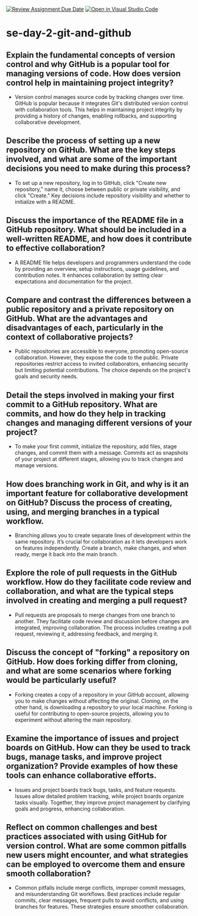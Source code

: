 [![Review Assignment Due Date](https://classroom.github.com/assets/deadline-readme-button-22041afd0340ce965d47ae6ef1cefeee28c7c493a6346c4f15d667ab976d596c.svg)](https://classroom.github.com/a/8wgCKhpZ)
[![Open in Visual Studio Code](https://classroom.github.com/assets/open-in-vscode-2e0aaae1b6195c2367325f4f02e2d04e9abb55f0b24a779b69b11b9e10269abc.svg)](https://classroom.github.com/online_ide?assignment_repo_id=15640290&assignment_repo_type=AssignmentRepo)
# se-day-2-git-and-github

## Explain the fundamental concepts of version control and why GitHub is a popular tool for managing versions of code. How does version control help in maintaining project integrity?
- Version control manages source code by tracking changes over time. GitHub is popular because it integrates Git's distributed version control with collaboration tools. This helps in maintaining project integrity by providing a history of changes, enabling rollbacks, and supporting collaborative development.

## Describe the process of setting up a new repository on GitHub. What are the key steps involved, and what are some of the important decisions you need to make during this process?
- To set up a new repository, log in to GitHub, click "Create new repository," name it, choose between public or private visibility, and click "Create." Key decisions include repository visibility and whether to initialize with a README.

## Discuss the importance of the README file in a GitHub repository. What should be included in a well-written README, and how does it contribute to effective collaboration?
- A README file helps developers and programmers understand the code by providing an overview, setup instructions, usage guidelines, and contribution notes. It enhances collaboration by setting clear expectations and documentation for the project.

## Compare and contrast the differences between a public repository and a private repository on GitHub. What are the advantages and disadvantages of each, particularly in the context of collaborative projects?
- Public repositories are accessible to everyone, promoting open-source collaboration. However, they expose the code to the public. Private repositories restrict access to invited collaborators, enhancing security but limiting potential contributions. The choice depends on the project's goals and security needs.

## Detail the steps involved in making your first commit to a GitHub repository. What are commits, and how do they help in tracking changes and managing different versions of your project?
- To make your first commit, initialize the repository, add files, stage changes, and commit them with a message. Commits act as snapshots of your project at different stages, allowing you to track changes and manage versions.

## How does branching work in Git, and why is it an important feature for collaborative development on GitHub? Discuss the process of creating, using, and merging branches in a typical workflow.
- Branching allows you to create separate lines of development within the same repository. It’s crucial for collaboration as it lets developers work on features independently. Create a branch, make changes, and when ready, merge it back into the main branch.

## Explore the role of pull requests in the GitHub workflow. How do they facilitate code review and collaboration, and what are the typical steps involved in creating and merging a pull request?
- Pull requests are proposals to merge changes from one branch to another. They facilitate code review and discussion before changes are integrated, improving collaboration. The process includes creating a pull request, reviewing it, addressing feedback, and merging it.

## Discuss the concept of "forking" a repository on GitHub. How does forking differ from cloning, and what are some scenarios where forking would be particularly useful?
- Forking creates a copy of a repository in your GitHub account, allowing you to make changes without affecting the original. Cloning, on the other hand, is downloading a repository to your local machine. Forking is useful for contributing to open-source projects, allowing you to experiment without altering the main repository.

## Examine the importance of issues and project boards on GitHub. How can they be used to track bugs, manage tasks, and improve project organization? Provide examples of how these tools can enhance collaborative efforts.
- Issues and project boards track bugs, tasks, and feature requests. Issues allow detailed problem tracking, while project boards organize tasks visually. Together, they improve project management by clarifying goals and progress, enhancing collaboration.

## Reflect on common challenges and best practices associated with using GitHub for version control. What are some common pitfalls new users might encounter, and what strategies can be employed to overcome them and ensure smooth collaboration?
- Common pitfalls include merge conflicts, improper commit messages, and misunderstanding Git workflows. Best practices include regular commits, clear messages, frequent pulls to avoid conflicts, and using branches for features. These strategies ensure smoother collaboration.
